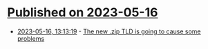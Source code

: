 # [Published on 2023-05-16](index.md)

* [2023-05-16, 13:13:19](https://lobste.rs/s/tjl1ou/new_zip_tld_is_going_cause_some_problems) - [The new .zip TLD is going to cause some problems](https://shkspr.mobi/blog/2023/05/the-new-zip-tld-is-going-to-cause-some-problems/)
